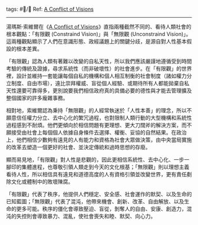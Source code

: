 tags: #📝️/🌲️ 
Ref: [A Conflict of Visions](https://www.amazon.com/Conflict-Visions-Ideological-Political-Struggles/dp/0465002056)

---
湯瑪斯·索維爾在《[A Conflict of Visions](https://www.amazon.com/Conflict-Visions-Ideological-Political-Struggles/dp/0465002056)》直指兩種截然不同的、看待人類社會的根本觀點：「有限觀 (Constraind Vision)」與「無限觀 (Unconstraind Vision)」。這兩種觀點顯示了人們在意識形態、政經議題上的關鍵分歧，是源自對人性基本假設的根本差異。

「有限觀」認為人類有著難以改變的自私天性，所以我們應該嚴謹地遵循受到時間考驗的傳統及證據，尋求系統性（而非破壞性）的社會進步。在「有限觀」的世界裡，設計並維持一套能讓每個自私的機構和個人相互制衡的社會制度（諸如權力分立制度、自由市場），遠比崇拜權威、盲從個人經驗、或期待所有人都能拋棄自私天性還要可靠得多，更別說要我們相信政府真的具備必要的德性與才能去管理擴及整個國家的許多龐雜事務。

相對地，索維爾認為秉持「無限觀」的人經常執迷於「人性本善」的理念，所以不願意信任權力分立、去中心化的繁冗過程，也對限制人類行動的大型機構和系統性過程感到不耐煩。他們更傾向於相信問題有更理想、更大刀闊斧的解決方案，而不願接受由社會上每個個人依據自身條件去選擇、權衡、妥協的自然結果。在政治上，他們相信少數夠有遠見的人有能力和資格為社會大眾做決策，由中央當局實施的改革去塑造一個更好的社會、並決定傳統和過時思想的存廢。

顯而易見地，「有限觀」對人性是悲觀的，因此更相信系統性、去中心化、一步一腳印的集體進程，也尊敬引領人類走到今天的文化根基；「無限觀」則以理想主義看待人性，所以相信具有遠見和道德高度的人有資格引領並改變世界，更有責任剷除文化或體制中的敗壞陳腐。

「有限觀」代表了秩序，他提供人們穩定、安全感、社會運作的默契、以及生命的已知藍圖；「無限觀」代表了混沌，他帶來機會、創新、改革、自由解放、以及生命的更多可能。秩序的僵化會導致壓迫、盲從，剝奪人的自由、安康、創造力，混沌的失控則會導致暴力、混亂，使社會喪失和睦、默契、向心力。


